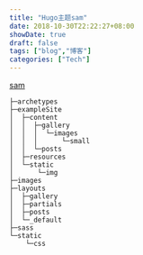```yaml
---
title: "Hugo主题sam"
date: 2018-10-30T22:22:27+08:00
showDate: true
draft: false
tags: ["blog","博客"]
categories: ["Tech"]
---
```

[sam](https://themes.gohugo.io/hugo-theme-sam)

``` red
├─archetypes
├─exampleSite
│  ├─content
│  │  ├─gallery
│  │  │  └─images
│  │  │      └─small
│  │  └─posts
│  ├─resources
│  └─static
│      └─img
├─images
├─layouts
│  ├─gallery
│  ├─partials
│  ├─posts
│  └─_default
├─sass
└─static
    └─css
```
